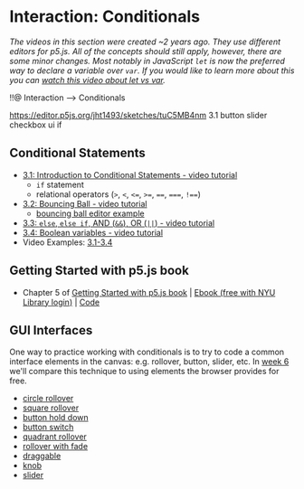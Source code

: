 # Interaction: Conditionals

*The videos in this section were created ~2 years ago. They use different editors for p5.js. All of the concepts should still apply, however, there are some minor changes. Most notably in JavaScript `let` is now the preferred way to declare a variable over `var`. If you would like to learn more about this you can [watch this video about let vs var](https://youtu.be/q8SHaDQdul0).*

!!@ Interaction --> Conditionals

https://editor.p5js.org/jht1493/sketches/tuC5MB4nm
3.1 button slider checkbox ui if

## Conditional Statements
* [3.1: Introduction to Conditional Statements - video tutorial](https://www.youtube.com/watch?v=1Osb_iGDdjk&list=PLRqwX-V7Uu6Zy51Q-x9tMWIv9cueOFTFA&index=10)
  * `if` statement
  * relational operators (`>`, `<`, `<=`, `>=`, `==`, `===`, `!==`)
* [3.2: Bouncing Ball - video tutorial](https://www.youtube.com/watch?v=LO3Awjn_gyU&list=PLRqwX-V7Uu6Zy51Q-x9tMWIv9cueOFTFA&index=11)
  * [bouncing ball editor example](https://editor.p5js.org/icm/sketches/BJKWv5Tn)
* [3.3: `else`, `else if`, AND (`&&`), OR (`||`) - video tutorial](https://www.youtube.com/watch?v=r2S7j54I68c&list=PLRqwX-V7Uu6Zy51Q-x9tMWIv9cueOFTFA&index=12)
* [3.4: Boolean variables - video tutorial](https://www.youtube.com/watch?v=Rk-_syQluvc&list=PLRqwX-V7Uu6Zy51Q-x9tMWIv9cueOFTFA&index=13)
* Video Examples: [3.1-3.4](https://github.com/CodingRainbow/Rainbow-Code/tree/master/p5.js)


## Getting Started with p5.js book
*  Chapter 5 of [Getting Started with p5.js book](http://amzn.to/2ckixCW) | [Ebook (free with NYU Library login)](https://ebookcentral.proquest.com/lib/nyulibrary-ebooks/detail.action?docID=4333728) | [Code](https://github.com/lmccart/gswp5.js-code)

## GUI Interfaces
One way to practice working with conditionals is to try to code a common interface elements in the canvas: e.g. rollover, button, slider, etc. In [week 6](https://github.com/ITPNYU/ICM-2018/blob/master/weeks/06_dom.md) we'll compare this technique to using elements the browser provides for free.
- [circle rollover](https://editor.p5js.org/icm/sketches/H1kCSqah)
- [square rollover](https://editor.p5js.org/icm/sketches/rkLfL56h)
- [button hold down](https://editor.p5js.org/icm/sketches/S16-H9pn)
- [button switch](https://editor.p5js.org/icm/sketches/Sywrrqa2)
- [quadrant rollover](https://editor.p5js.org/icm/sketches/Hki1I5ah)
- [rollover with fade](https://editor.p5js.org/icm/sketches/SkPsHcph)
- [draggable](https://editor.p5js.org/icm/sketches/B13wH5T3)
- [knob](https://editor.p5js.org/icm/sketches/HkfFHcp2)
- [slider](https://editor.p5js.org/icm/sketches/H1LXU9ah)

